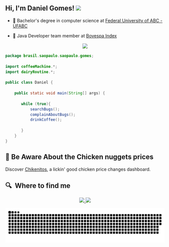 <h2> Hi, I'm Daniel Gomes! <img src="https://camo.githubusercontent.com/d3359cb00ab0b5ed8f2e1fe3fceb4fbaf3b614340f8c0db99c17b9f50b351770/68747470733a2f2f656d6f6a69732e736c61636b6d6f6a69732e636f6d2f656d6f6a69732f696d616765732f313533313834393433302f343234362f626c6f622d73756e676c61737365732e6769663f31353331383439343330" width="50"></h2>

- 🧭 Bachelor's degree in computer science at <a href="https://www.ufabc.edu.br/"> Federal University of ABC - UFABC</a> 

- 👥 Java Developer team member at <a href="http://www.b3.com.br/pt_br/"> Bovespa Index</a> 



<p align="center">
<a href="https://gifs.alphacoders.com/gifs/view/209661" ><img align="center" src="https://user-images.githubusercontent.com/50127863/131756731-46ecebc6-f0fd-4ca6-b3cc-33d22d835ea7.gif"></a>
</p>

```java
package brasil.saopaulo.saopaulo.gomes;

import coffeeMachine.*;
import dairyRoutine.*;

public class Daniel {

    public static void main(String[] args) {
    
       while (true){
           searchBugs();
           complainAboutBugs();
           drinkCoffee();
           
       }
    }
}
```

## 🐔 Be Aware About the Chicken nuggets prices
Discover <a href="https://dashboard-ckn.vercel.app/">Chikenitos</a>, a lickin' good chicken price changes dashboard.



## 🔍  Where to find me
<p align="center">
<a href="https://www.linkedin.com/in/danieldjgomes"><img src="https://img.icons8.com/color/48/000000/linkedin.png" width="50px"/>
<a href="mailto:daniel.djgomes@outlook.com"><img src="https://img.icons8.com/fluent/48/000000/gmail.png" width="50px"/>
</p>

 
 ![Snake animation](https://github.com/danieldjgomes/danieldjgomes/blob/output/github-contribution-grid-snake.svg)
 </p>

